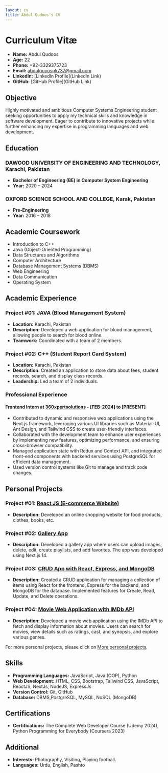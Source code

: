 ```yaml
---
layout: cv
title: Abdul Qudoos's CV
---
```


# Curriculum Vitæ

- **Name:** Abdul Qudoos
- **Age:** 22
- **Phone:** +92-3329375723
- **Email:** abdulquoospk737@gmail.com
- **LinkedIn:** [LinkedIn Profile](LinkedIn Link)
- **GitHub:** [GitHub Profile](GitHub Link)

## Objective

Highly motivated and ambitious Computer Systems Engineering student seeking opportunities to apply my technical skills and knowledge in software development. Eager to contribute to innovative projects while further enhancing my expertise in programming languages and web development.

## Education

### DAWOOD UNIVERSITY OF ENGINEERING AND TECHNOLOGY, Karachi, Pakistan
- **Bachelor of Engineering (BE) in Computer System Engineering**
- **Year:** 2020 – 2024

### OXFORD SCIENCE SCHOOL AND COLLEGE, Karak, Pakistan
- **Pre-Engineering**
- **Year:** 2016 – 2018

## Academic Coursework

- Introduction to C++
- Java (Object-Oriented Programming)
- Data Structures and Algorithms
- Computer Architecture
- Database Management Systems (DBMS)
- Web Engineering
- Data Communication
- Operating System

## Academic Experience

### Project #01: JAVA (Blood Management System)
- **Location:** Karachi, Pakistan
- **Description:** Developed a web application for blood management, allowing people to search for blood online.
- **Teamwork:** Coordinated with a team of 2 members.

### Project #02: C++ (Student Report Card System)
- **Location:** Karachi, Pakistan
- **Description:** Created an application to store data about fees, student records, search, and display class records.
- **Leadership:** Led a team of 2 individuals.

### Professional Experience

#### Frontend Intern at [360xpertsolutions](https://360xpertsolutions.com/) - [FEB-2024] to [PRESENT]
- Contributed to dynamic and responsive web applications using the Next.js framework, leveraging various UI libraries such as Material-UI, Ant Design, and Tailwind CSS to create user-friendly interfaces.
- Collaborated with the development team to enhance user experiences by implementing new features, optimizing performance, and ensuring cross-browser compatibility.
- Managed application state with Redux and Context API, and integrated front-end components with backend services using PostgreSQL for efficient data management.
- Used version control systems like Git to manage and track code changes.

## Personal Projects

### Project #01: [React JS (E-commerce Website)](https://github.com/qudosabdu/mern-commerce)
- **Description:** Developed an online shopping website for food products, clothes, books, etc.

### Project #02: [Gallery App](https://gallery-app-seven-ruddy.vercel.app/)
- **Description:** Developed a gallery app where users can upload images, delete, edit, create playlists, and add favorites. The app was developed using Next.js 14.

### Project #03: [CRUD App with React, Express, and MongoDB](http://link-to-your-crud-app.com)
- **Description:** Created a CRUD application for managing a collection of items using React for the frontend, Express for the backend, and MongoDB for the database. Implemented features for Create, Read, Update, and Delete operations.

### Project #04: [Movie Web Application with IMDb API](https://movie-box-be-task-2.vercel.app/)
- **Description:** Developed a movie web application using the IMDb API to fetch and display information about movies. Users can search for movies, view details such as ratings, cast, and synopsis, and explore various genres.

For more personal projects, please click on [More personal projects](https://abdudev.study/projects/).

## Skills

- **Programming Languages:** JavaScript, Java (OOP), Python
- **Web Development:** HTML, CSS, Bootstrap, Tailwind CSS, JavaScript, ReactJS, NextJs, NodeJS, ExpressJs
- **Version Control:** Git, GitHub
- **Database:** DBMS,PostgreSQL, MySQL, NoSQL (MongoDB)

## Certifications

- **Certifications:** The Complete Web Developer Course (Udemy 2024), Python Programming for Everybody (Coursera 2023)

## Additional

- **Interests:** Photography, Visiting, Playing football.
- **Languages:** Urdu, English, Pashto
